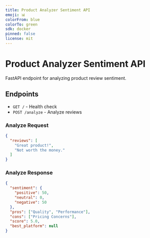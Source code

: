 ```yaml
---
title: Product Analyzer Sentiment API
emoji: 📊
colorFrom: blue
colorTo: green
sdk: docker
pinned: false
license: mit
---
```


# Product Analyzer Sentiment API

FastAPI endpoint for analyzing product review sentiment.

## Endpoints

- `GET /` - Health check
- `POST /analyze` - Analyze reviews

### Analyze Request
```json
{
  "reviews": [
    "Great product!",
    "Not worth the money."
  ]
}
```

### Analyze Response
```json
{
  "sentiment": {
    "positive": 50,
    "neutral": 0,
    "negative": 50
  },
  "pros": ["Quality", "Performance"],
  "cons": ["Pricing Concerns"],
  "score": 5.0,
  "best_platform": null
}
```

